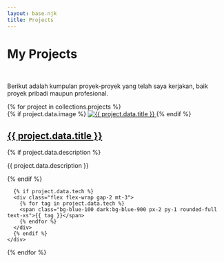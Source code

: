 ```yaml
---
layout: base.njk
title: Projects
---
```


<div class="mb-8">
  <h1 class="text-3xl sm:text-4xl font-bold">My Projects</h1>
  <br>
  <p>
   Berikut adalah kumpulan proyek-proyek yang telah saya kerjakan, baik proyek pribadi maupun profesional.
  </p>
</div>


<div class="grid grid-cols-1 md:grid-cols-2 gap-6 mt-8">
{% for project in collections.projects %}
  <div class="border border-gray-200 dark:border-gray-700 rounded-lg overflow-hidden shadow-md hover:shadow-lg transition-shadow">
    {% if project.data.image %}
    <a href="{{ project.url }}" class="block aspect-video overflow-hidden">
      <img src="{{ project.data.image }}" alt="{{ project.data.title }}" class="w-full h-full object-cover hover:scale-105 transition-transform duration-300">
    </a>
    {% endif %}
    <div class="p-4">
      <h2 class="text-xl font-bold mb-2">
        <a href="{{ project.url }}" class="hover:text-blue-600 dark:hover:text-blue-400">
          {{ project.data.title }}
        </a>
      </h2>
      {% if project.data.description %}
      <p class="text-gray-600 dark:text-gray-400 text-sm mb-4 line-clamp-2">{{ project.data.description }}</p>
      {% endif %}
      
      {% if project.data.tech %}
      <div class="flex flex-wrap gap-2 mt-3">
        {% for tag in project.data.tech %}
        <span class="bg-blue-100 dark:bg-blue-900 px-2 py-1 rounded-full text-xs">{{ tag }}</span>
        {% endfor %}
      </div>
      {% endif %}
    </div>
  </div>
{% endfor %}
</div> 